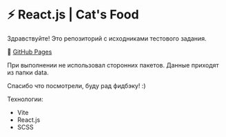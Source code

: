 # ⚡️ React.js | Cat's Food

Здравствуйте!
Это репозиторий с исходниками тестового задания.

🔗 [GitHub Pages](https://devkirkir.github.io/cats-food-deploy/)

При выполнении не использовал сторонних пакетов.
Данные приходят из папки data.

Спасибо что посмотрели, буду рад фидбэку! :)

Технологии:

-   Vite
-   React.js
-   SCSS
